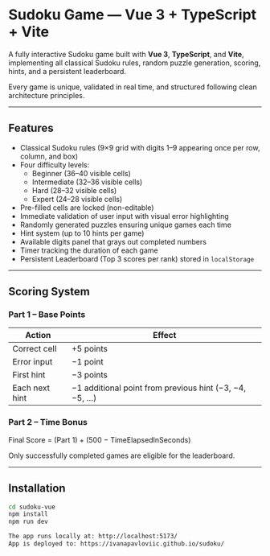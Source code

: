 # Sudoku Game — Vue 3 + TypeScript + Vite

A fully interactive Sudoku game built with **Vue 3**, **TypeScript**, and **Vite**, implementing all classical Sudoku rules, random puzzle generation, scoring, hints, and a persistent leaderboard.

Every game is unique, validated in real time, and structured following clean architecture principles.

---

## Features

- Classical Sudoku rules (9×9 grid with digits 1–9 appearing once per row, column, and box)
- Four difficulty levels:
  - Beginner (36–40 visible cells)
  - Intermediate (32–36 visible cells)
  - Hard (28–32 visible cells)
  - Expert (24–28 visible cells)
- Pre-filled cells are locked (non-editable)
- Immediate validation of user input with visual error highlighting
- Randomly generated puzzles ensuring unique games each time
- Hint system (up to 10 hints per game)
- Available digits panel that grays out completed numbers
- Timer tracking the duration of each game
- Persistent Leaderboard (Top 3 scores per rank) stored in `localStorage`

---

## Scoring System

### Part 1 – Base Points

| Action | Effect |
|--------|---------|
| Correct cell | +5 points |
| Error input | −1 point |
| First hint | −3 points |
| Each next hint | −1 additional point from previous hint (−3, −4, −5, …) |

### Part 2 – Time Bonus
Final Score = (Part 1) + (500 − TimeElapsedInSeconds)

Only successfully completed games are eligible for the leaderboard.

---

## Installation

```bash
cd sudoku-vue
npm install
npm run dev

The app runs locally at: http://localhost:5173/
App is deployed to: https://ivanapavloviic.github.io/sudoku/

